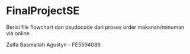 # FinalProjectSE
Berisi file flowchart dan psudocode dari proses order makanan/minuman via online.

Zulfa Basmallah Agustyn - FE5594086
